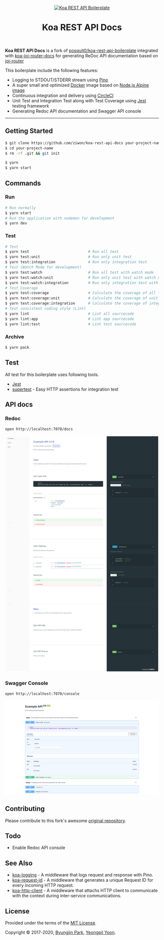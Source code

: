 <div align="center">
  <a href="https://github.com/ziwon/koa-rest-api-docs" title="Koa REST API Boilerplate">
    <img alt="Koa REST API Boilerplate" src="http://crocodillon.com/images/blog/2015/asynchronous-callbacks-in-koa--twitter.png" width="240px" />
  </a>
  <br />
  <h1>Koa REST API Docs</h1>
</div>



<br />

**Koa REST API Docs** is a fork of [posquit0/koa-rest-api-boilerplate](https://github.com/posquit0/koa-rest-api-boilerplate) integrated with [koa-joi-router-docs](https://github.com/chuyik/koa-joi-router-docs) for generating ReDoc API documentation based on [joi-router](https://github.com/koajs/joi-router)

This boilerplate include the following features:

- Logging to STDOUT/STDERR stream using [Pino](http://getpino.io/)
- A super small and optimized [Docker](https://www.docker.com/) image based on [Node.js Alpine image](https://hub.docker.com/_/node/)
- Continuous integration and delivery using [CircleCI](https://circleci.com/)
- Unit Test and Integration Test along with Test Coverage using [Jest](https://facebook.github.io/jest/) testing framework
- Generating Redoc API documentation and Swagger API console

---


## Getting Started

```zsh
$ git clone https://github.com/ziwon/koa-rest-api-docs your-project-name
$ cd your-project-name
$ rm -rf .git && git init
```

```zsh
$ yarn
$ yarn start
```


## Commands

### Run

```zsh
# Run normally
$ yarn start
# Run the application with nodemon for development
$ yarn dev
```

### Test

```zsh
# Test
$ yarn test                           # Run all test
$ yarn test:unit                      # Run only unit test
$ yarn test:integration               # Run only integration test
# Test (Watch Mode for development)
$ yarn test:watch                     # Run all test with watch mode
$ yarn test:watch:unit                # Run only unit test with watch mode
$ yarn test:watch:integration         # Run only integration test with watch mode
# Test Coverage
$ yarn test:coverage                  # Calculate the coverage of all test
$ yarn test:coverage:unit             # Calculate the coverage of unit test
$ yarn test:coverage:integration      # Calculate the coverage of integration test
# Test consistent coding style (Lint)
$ yarn lint                           # Lint all sourcecode
$ yarn lint:app                       # Lint app sourcecode
$ yarn lint:test                      # Lint test sourcecode
```

### Archive

```zsh
$ yarn pack
```


## Test

All test for this boilerplate uses following tools.

- [Jest](https://github.com/facebook/jest)
- [supertest](https://github.com/visionmedia/supertest) - Easy HTTP assertions for integration test

## API docs

### Redoc

```
open http://localhost:7070/docs
```

![](docs//screencapture-redoc.png)

### Swagger Console

```
open http://localhost:7070/console
```

![](docs//screencapture-swagger.png)


## Contributing

Please contribute to this fork's awesome [original repository](https://github.com/posquit0/koa-rest-api-boilerplate).

## Todo

- Enable Redoc API console


## See Also

- [koa-logging](https://github.com/kasa-network/koa-logging) - A middleware that logs request and response with Pino.
- [koa-request-id](https://github.com/kasa-network/koa-request-id) - A middleware that generates a unique Request ID for every incoming HTTP request.
- [koa-http-client](https://github.com/kasa-network/koa-http-client) - A middleware that attachs HTTP client to communicate with the context during inter-service communications.


## License

Provided under the terms of the [MIT License](https://github.com/ziwon/koa-rest-api-docs/blob/master/LICENSE).

Copyright © 2017-2020, [Byungjin Park](http://www.ziwon.com), [Yeongpil Yoon](http://ziwon.github.com).
